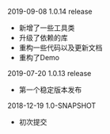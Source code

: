 

2019-09-08 1.0.14 release
* 新增了一些工具类
* 升级了依赖的库
* 重构一些代码以及更新文档
* 重构了Demo

2019-07-20 1.0.13 release
* 第一个稳定版本发布

2018-12-19 1.0-SNAPSHOT
* 初次提交